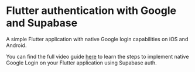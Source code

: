 # Flutter authentication with Google and Supabase

A simple Flutter application with native Google login capabilities on iOS and Android.

You can find the full video guide [here](https://www.youtube.com/watch?v=YtvxRgGouwg) to learn the steps to implement native Google Login on your Flutter application using Supabase auth.
